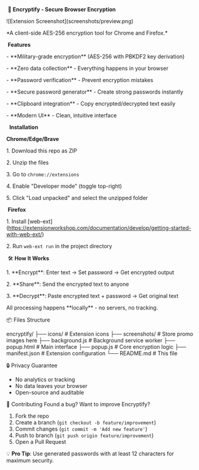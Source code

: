 &nbsp;🔐 **Encryptify - Secure Browser Encryption**



!\[Extension Screenshot](screenshots/preview.png)  

\*A client-side AES-256 encryption tool for Chrome and Firefox.\*



&nbsp;**Features**


\- \*\*Military-grade encryption\*\* (AES-256 with PBKDF2 key derivation)

\- \*\*Zero data collection\*\* - Everything happens in your browser

\- \*\*Password verification\*\* - Prevent encryption mistakes

\- \*\*Secure password generator\*\* - Create strong passwords instantly

\- \*\*Clipboard integration\*\* - Copy encrypted/decrypted text easily

\- \*\*Modern UI\*\* - Clean, intuitive interface



&nbsp; **Installation**



 **Chrome/Edge/Brave**



1\. Download this repo as ZIP

2\. Unzip the files

3\. Go to `chrome://extensions`

4\. Enable "Developer mode" (toggle top-right)

5\. Click "Load unpacked" and select the unzipped folder



&nbsp;**Firefox**



1\. Install \[web-ext](https://extensionworkshop.com/documentation/develop/getting-started-with-web-ext/)

2\. Run `web-ext run` in the project directory



&nbsp;🛠️ **How It Works**



1\. \*\*Encrypt\*\*: Enter text → Set password → Get encrypted output

2\. \*\*Share\*\*: Send the encrypted text to anyone

3\. \*\*Decrypt\*\*: Paste encrypted text + password → Get original text



All processing happens \*\*locally\*\* - no servers, no tracking.


 📦 Files Structure

encryptify/
├── icons/ # Extension icons
├── screenshots/ # Store promo images here
├── background.js # Background service worker
├── popup.html # Main interface
├── popup.js # Core encryption logic
├── manifest.json # Extension configuration
└── README.md # This file

 🔒 Privacy Guarantee
- No analytics or tracking
- No data leaves your browser
- Open-source and auditable

 🤝 Contributing
Found a bug? Want to improve Encryptify?  
1. Fork the repo  
2. Create a branch (`git checkout -b feature/improvement`)  
3. Commit changes (`git commit -m 'Add new feature'`)  
4. Push to branch (`git push origin feature/improvement`)  
5. Open a Pull Request  




💡 **Pro Tip**: Use generated passwords with at least 12 characters for maximum security.
